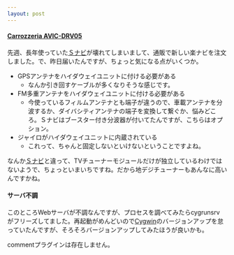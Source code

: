 ```yaml
---
layout: post
---
```

<h4><a href="/?page=Carrozzeria+AVIC%2DDRV05" class="wikipage">Carrozzeria AVIC-DRV05</a></h4>
<p>先週、長年使っていた<a href="/?page=ADDZEST+NVS7455" class="wikipage">Ｓナビ</a>が壊れてしまいまして、通販で新しい楽ナビを注文しました。で、昨日届いたんですが、ちょっと気になる点がいくつか。</p>
<ul>
<li>GPSアンテナをハイダウェイユニットに付ける必要がある<ul>
<li>なんか引き回すケーブルが多くなりそうな感じです。</li>
</ul>
<li>FM多重アンテナをハイダウェイユニットに付ける必要がある<ul>
<li>今使っているフィルムアンテナとも端子が違うので、車載アンテナを分波するか、ダイバシティアンテナの端子を変換して繋ぐか、悩みどころ。Ｓナビはブースター付き分波器が付いてたんですが、こちらはオプション。</li>
</ul>
<li>ジャイロがハイダウェイユニットに内蔵されている<ul>
<li>これって、ちゃんと固定しないといけないということですよね。</li>
</ul>
</ul>
<p>なんか<a href="/?page=ADDZEST+NVS7455" class="wikipage">Ｓナビ</a>と違って、TVチューナーモジュールだけが独立しているわけではないようで、ちょっといまいちですね。だから地デジチューナーもあんなに高いんですかね。</p>
<h4>サーバ不調</h4>
<p>このところWebサーバが不調なんですが、プロセスを調べてみたらcygrunsrv がフリーズしてました。再起動がめんどいので<a href="http://cygwin.com/">Cygwin</a>のバージョンアップを怠っていたんですが、そろそろバージョンアップしてみたほうが良いかも。</p>
<p><span class="error">commentプラグインは存在しません。</span> </p>
